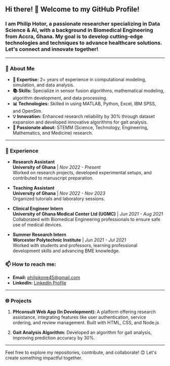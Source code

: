 
## Hi there! 👋 Welcome to my GitHub Profile! 

### I am Philip Hotor, a passionate researcher specializing in **Data Science & AI**, with a background in **Biomedical Engineering** from Accra, Ghana. My goal is to develop cutting-edge technologies and techniques to advance healthcare solutions. Let's connect and innovate together!

---

### 🔭 **About Me**
- **🌱 Expertise:** 2+ years of experience in computational modeling, simulation, and data analysis.
- **📚 Skills:** Specialize in sensor fusion algorithms, mathematical modeling, algorithm development, and data processing.
- **📊 Technologies:** Skilled in using MATLAB, Python, Excel, IBM SPSS, and OpenSim.
- **💡 Innovation:** Enhanced research reliability by 30% through dataset expansion and developed innovative algorithms for gait analysis.
- **🎯 Passionate about:** STEMM (Science, Technology, Engineering, Mathematics, and Medicine) research.

---

<!--### 🛠️ **Tech Stack**
- **Programming Languages:** 
  - Python
  - MATLAB
  - Simulink
  - HTML/CSS/JavaScript (for web projects)
- **Tools & Platforms:**
  - Git & GitHub
  - Google Cloud Platform (GCP)
  - Firebase
  - OpenSim (for biomechanics)
  - IBM SPSS (data analysis)
  - Visual Studio Code
- **Frameworks:** 
  - Node.js & Express (for backend development)
  - Flutter (for mobile development)
  - HTML/CSS (for web apps)

----->

### 💼 **Experience**
- **Research Assistant**  
  **University of Ghana** | _Nov 2022 - Present_  
  Worked on research projects, developed experimental setups, and contributed to manuscript preparation.
  
- **Teaching Assistant**  
  **University of Ghana** | _Nov 2022 - Nov 2023_  
  Organized tutorials and laboratory sessions.

- **Clinical Engineer Intern**  
  **University of Ghana Medical Center Ltd (UGMC)** | _Jun 2021 - Aug 2021_  
  Collaborated with Biomedical Engineering professionals to ensure safe use of medical devices.

- **Summer Research Intern**  
  **Worcester Polytechnic Institute** | _Jun 2021 - Jul 2021_  
  Worked with students and professors, learning professional development skills and advancing BME knowledge.

<!-----

-### 📜 **Certifications**
- **Google Cloud Platform
- **Data Science**
- **Simulink**
- **GitHub Tutorials**
- **Introduction to Data Studio**

----->

### 📫 **How to reach me:**
- **Email:** [philipkone45@gmail.com](mailto:philipkone45@gmail.com)
- **LinkedIn:** [LinkedIn Profile](https://www.linkedin.com/in/philip-kone/)
<!--- **Portfolio:** [Portfolio Website](https://sites.google.com/view/photorportfolio/home)-->

---

### 🌐 **Projects** 
1. **PHconsult Web App (In Development):** A platform offering research assistance, integrating features like user authentication, service ordering, and review management. Built with HTML, CSS, and Node.js <!--, and Firebase.-->
   
2. **Gait Analysis Algorithm:** Developed an algorithm for gait analysis, improving prediction accuracy by 30%.

---

Feel free to explore my repositories, contribute, and collaborate! 😊 Let's create something impactful together.

<!--
**PhilipKone/PhilipKone** is a ✨ _special_ ✨ repository because its `README.md` (this file) appears on your GitHub profile.

Here are some ideas to get you started:

- 🔭 I’m currently working on ...
- 🌱 I’m currently learning ...
- 👯 I’m looking to collaborate on ...
- 🤔 I’m looking for help with ...
- 💬 Ask me about ...
- 📫 How to reach me: ...
- 😄 Pronouns: ...
- ⚡ Fun fact: ...
-->
